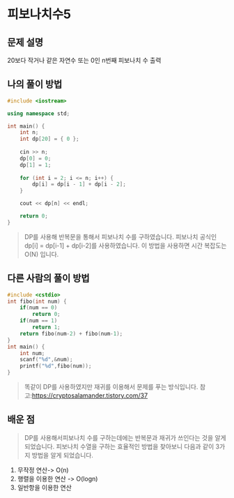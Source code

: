 피보나치수5
===========

## 문제 설명

20보다 작거나 같은 자연수 또는 0인 n번째 피보나치 수 출력


## 나의 풀이 방법

```c++
#include <iostream>

using namespace std;

int main() {
	int n;
	int dp[20] = { 0 };
	
	cin >> n;
	dp[0] = 0;
	dp[1] = 1;
	
	for (int i = 2; i <= n; i++) {
		dp[i] = dp[i - 1] + dp[i - 2];
	}

	cout << dp[n] << endl;

	return 0;
}
```

> DP를 사용해 반복문을 통해서 피보나치 수를 구하였습니다.
> 피보나치 공식인 dp[i] = dp[i-1] + dp[i-2]를 사용하였습니다.
> 이 방법을 사용하면 시간 복잡도는 O(N) 입니다.

## 다른 사람의 풀이 방법

```c++
#include <cstdio>
int fibo(int num) {
    if(num == 0)
        return 0;
    if(num == 1)
        return 1;
    return fibo(num-2) + fibo(num-1);
}
int main() {
    int num;
    scanf("%d",&num);
    printf("%d",fibo(num));
}
```

> 똑같이 DP를 사용하였지만 재귀를 이용해서 문제를 푸는 방식입니다.
> 참고:https://cryptosalamander.tistory.com/37

## 배운 점

> DP를 사용해서피보나치 수를 구하는데에는 반복문과 재귀가 쓰인다는 것을 알게 되었습니다.
> 피보나치 수열을 구하는 효율적인 방법을 찾아보니 다음과 같이 3가지 방법을 알게 되었습니다.
1. 무작정 연산-> O(n)
2. 행렬을 이용한 연산 -> O(logn)
3. 일반항을 이용한 연산 

